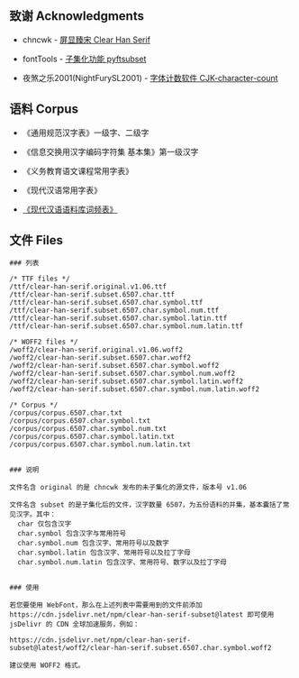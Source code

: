 
## 致谢 Acknowledgments

- chncwk - [屏显臻宋 Clear Han Serif](https://bbs.kafan.cn/thread-2173271-1-1.html)

- fontTools - [子集化功能 pyftsubset](https://fonttools.readthedocs.io/en/latest/subset/)

- 夜煞之乐2001(NightFurySL2001) - [字体计数软件 CJK-character-count](https://github.com/NightFurySL2001/CJK-character-count)



## 语料 Corpus

- 《通用规范汉字表》一级字、二级字

- 《信息交换用汉字编码字符集 基本集》第一级汉字

- 《义务教育语文课程常用字表》

- 《现代汉语常用字表》

- [《现代汉语语料库词频表》](http://corpus.china-language.edu.cn/Resources.aspx#LinkButton3)



## 文件 Files

```
### 列表

/* TTF files */
/ttf/clear-han-serif.original.v1.06.ttf
/ttf/clear-han-serif.subset.6507.char.ttf
/ttf/clear-han-serif.subset.6507.char.symbol.ttf
/ttf/clear-han-serif.subset.6507.char.symbol.num.ttf
/ttf/clear-han-serif.subset.6507.char.symbol.latin.ttf
/ttf/clear-han-serif.subset.6507.char.symbol.num.latin.ttf

/* WOFF2 files */
/woff2/clear-han-serif.original.v1.06.woff2
/woff2/clear-han-serif.subset.6507.char.woff2
/woff2/clear-han-serif.subset.6507.char.symbol.woff2
/woff2/clear-han-serif.subset.6507.char.symbol.num.woff2
/woff2/clear-han-serif.subset.6507.char.symbol.latin.woff2
/woff2/clear-han-serif.subset.6507.char.symbol.num.latin.woff2

/* Corpus */
/corpus/corpus.6507.char.txt
/corpus/corpus.6507.char.symbol.txt
/corpus/corpus.6507.char.symbol.num.txt
/corpus/corpus.6507.char.symbol.latin.txt
/corpus/corpus.6507.char.symbol.num.latin.txt


### 说明

文件名含 original 的是 chncwk 发布的未子集化的源文件，版本号 v1.06

文件名含 subset 的是子集化后的文件，汉字数量 6507，为五份语料的并集，基本囊括了常见汉字。其中：
  char 仅包含汉字
  char.symbol 包含汉字与常用符号
  char.symbol.num 包含汉字、常用符号以及数字
  char.symbol.latin 包含汉字、常用符号以及拉丁字母
  char.symbol.num.latin 包含汉字、常用符号、数字以及拉丁字母


### 使用

若您要使用 WebFont，那么在上述列表中需要用到的文件前添加 https://cdn.jsdelivr.net/npm/clear-han-serif-subset@latest 即可使用 jsDelivr 的 CDN 全球加速服务，例如：

https://cdn.jsdelivr.net/npm/clear-han-serif-subset@latest/woff2/clear-han-serif.subset.6507.char.symbol.woff2

建议使用 WOFF2 格式。
```

